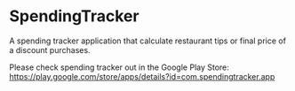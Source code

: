 SpendingTracker
===============

A spending tracker application that calculate restaurant tips or final price of a discount purchases.

Please check spending tracker out in the Google Play Store:
<br>https://play.google.com/store/apps/details?id=com.spendingtracker.app</br>
